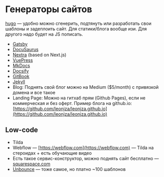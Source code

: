 # Генераторы сайтов

[hugo](https://gohugo.io/) — удобно можно сгенерить, подтянуть или разработать свои шаблоны и задеплоить сайт. Для статики/блога вообще изи. Для другого надо будет на JS пописать.

* [Gatsby](https://www.gatsbyjs.com/)
* [DocuSaurus](https://docusaurus.io)
* [Nextra](https://github.com/shuding/nextra) (based on Next.js)
* [VuePress](https://vuepress.vuejs.org/)
* [MkDocs](https://www.mkdocs.org/)
* [Docsify](https://docsify.js.org/)
* [GitBook](https://www.gitbook.com/)
* [Jekyll](https://github.com/jekyll/jekyll)
* Blog: Поднять свой блог можно на Medium ($5/month) с привязкой домена и все такое
* Landing Page: Можно на гитхаб прям (Github Pages), если не коммерческая и без оферт. Пример блога на github.io: [https://github.com/leonjza/leonjza.github.io](https://github.com/leonjza/leonjza.github.io)

## Low-code

* Tilda
* Webflow — [https://webflow.com](https://webflow.com) — Tilda на стероидах + есть обучающие видео
* Есть такое сервис-конструктор, можно поднять сайт бесплатно — [squarespace.com](https://www.squarespace.com/)
* [Unbounce](https://unbounce.com/) — тоже самое, но платно \~100 шаблонов
